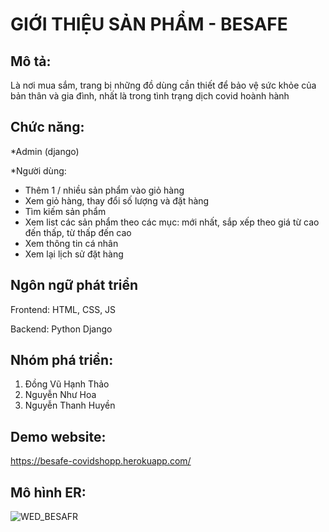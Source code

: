 # GIỚI THIỆU SẢN PHẨM - BESAFE


## Mô tả: 
Là nơi mua sắm, trang bị những đồ dùng cần thiết để bảo vệ sức khỏe của bản thân và gia đình, nhất là trong tình trạng dịch covid hoành hành

## Chức năng:
*Admin (django)

*Người dùng: 
+ Thêm 1 / nhiều sản phẩm vào giỏ hàng
+ Xem giỏ hàng, thay đổi số lượng và đặt hàng
+ Tìm kiếm sản phẩm
+ Xem list các sản phẩm theo các mục: mới nhất, sắp xếp theo giá từ cao đến thấp, từ thấp đến cao
+ Xem thông tin cá nhân
+ Xem lại lịch sử đặt hàng

## Ngôn ngữ phát triển
Frontend: HTML, CSS, JS

Backend: Python Django

## Nhóm phá triển:
1. Đồng Vũ Hạnh Thảo
2. Nguyễn Như Hoa
3. Nguyễn Thanh Huyền

## Demo website:
https://besafe-covidshopp.herokuapp.com/


## Mô hình ER:

![WED_BESAFR](https://user-images.githubusercontent.com/73162132/117947916-d7819180-b33a-11eb-8b24-4b0086c7743b.png)




